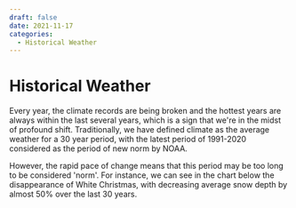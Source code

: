 ```yaml
---
draft: false 
date: 2021-11-17
categories:
  - Historical Weather
---
```


# Historical Weather

Every year, the climate records are being broken and the hottest years are always within the last several years, which is a sign that we're in the midst of profound shift. Traditionally, we have defined climate as the average weather for a 30 year period, with the latest period of 1991-2020 considered as the period of new norm by NOAA.

<!-- more -->

However, the rapid pace of change means that this period may be too long to be considered 'norm'. For instance, we can see in the chart below the disappearance of White Christmas, with decreasing average snow depth by almost 50% over the last 30 years.

